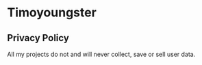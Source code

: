 # Timoyoungster
## Privacy Policy
All my projects do not and will never collect, save or sell user data.
